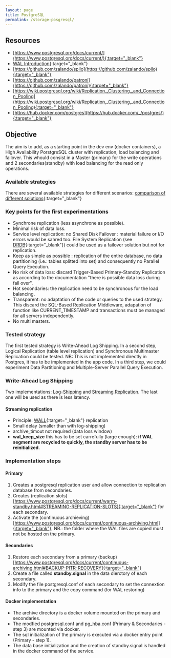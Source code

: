 ```yaml
---
layout: page
title: PostgreSQL
permalink: /storage-posgresql/
---
```


## Resources
- [https://www.postgresql.org/docs/current/](https://www.postgresql.org/docs/current/){:target="_blank"}
- [WAL Introduction](https://www.postgresql.org/docs/current/wal-intro.html){:target="_blank"}
- [https://github.com/zalando/spilo](https://github.com/zalando/spilo){:target="_blank"}
- [https://github.com/zalando/patroni](https://github.com/zalando/patroni){:target="_blank"}
- [https://wiki.postgresql.org/wiki/Replication,_Clustering,_and_Connection_Pooling](https://wiki.postgresql.org/wiki/Replication,_Clustering,_and_Connection_Pooling){:target="_blank"}
- [https://hub.docker.com/postgres](https://hub.docker.com/_/postgres/){:target="_blank"}


## Objective
The aim is to add, as a starting point in the dev env (docker containers), a High Availability PorstgreSQL cluster with replication, load balancing and failover.
This whould consist in a Master (primary) for the write operations and 2 secondaries(standby)  with load balancing for the read only operations.


### Available strategies
There are several available strategies for different scenarios: [comparison of different solutions](https://www.postgresql.org/docs/current/different-replication-solutions.html){:target="_blank"}


### Key points for the first experimentations
- Synchrone replication (less asynchrone as possible).
- Minimal risk of data loss.
- Service level replication: no Shared Disk Failover : material failure or I/O errors would be sahred too. File System Replication (see [DRDB](https://fr.wikipedia.org/wiki/DRBD){:target="_blank"}) could be used as a failover solution but not for replication.
- Keep as simple as possible : replication of the entire database, no data partitioning (i.e.: tables splitted into set)  and consequently no Parallel Query Execution.
- No risk of data loss: discard Trigger-Based Primary-Standby Replication as according to the documentation "there is possible data loss during fail over".
- Hot secondaries: the replication need to be synchronous for the load balancing.
- Transparent: no adaptation of the code or queries to the used strategy. This discard the SQL-Based Replication Middleware, adapation of function like CURRENT_TIMESTAMP and transactions must be managed for all servers independently.
- No multi masters.

### Tested strategy
The first tested strategy is Write-Ahead Log Shipping. 
In a second step, Logical Replication (table level replication) and Synchronous Multimaster Replication could be tested. NB: This is not implemented directly in Postgres, it has to be implemented in the app code.
In a third step, we could experiment Data Partitioning and Multiple-Server Parallel Query Execution.

### Write-Ahead Log Shipping
Two implementations: [Log-Shipping](https://www.postgresql.org/docs/current/warm-standby.html) and [Streaming Replication](https://www.postgresql.org/docs/current/warm-standby.html#STREAMING-REPLICATION). The last one will be used as there is less latency.


#### Streaming replication
- Principle: [WALL](https://www.postgresql.org/docs/current/wal-intro.html){:target="_blank"} replication
- Small delay (smaller than with log-shipping)
- archive_timout not required (data loss window)
- **wal_keep_size** this has to be set carrefully (large enough): **if WAL segment are recycled to quickly, the standby server has to be reinitialized.**


### Implementation steps 
#### Primary
1. Creates a postgresql replication user and allow connection to replication database from secondaries.
2. Creates (replication slots)[https://www.postgresql.org/docs/current/warm-standby.html#STREAMING-REPLICATION-SLOTS]{:target="_blank"} for each secondary.
3. Activate the (continuous archieving)[https://www.postgresql.org/docs/current/continuous-archiving.html]{:target="_blank"}. NB.: the folder where the WAL files are copied must not be hosted on the primary.

#### Secondaries
1. Restore each secondary from a primary (backup)[https://www.postgresql.org/docs/current/continuous-archiving.html#BACKUP-PITR-RECOVERY]{:target="_blank"}
2. Create a file called **standby.signal** in the data dierctory of each secondary.
3. Modify the file postgresql.conf of each secondary to set the connextion info to the primary and the copy command (for WAL restoring)


#### Docker implementation
- The archive directory is a docker volume mounted on the primary and secondaries.
- The modfied postgresql.conf and pg_hba.conf (Primary & Secondaries - step 3) are mounted via docker.
- The sql initialization of the primary is executed via a docker entry point (Primary - step 1).
- The data base initialization  and the creation of standby.signal is handled in the docker command of the service.
